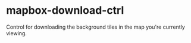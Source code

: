 # mapbox-download-ctrl
Control for downloading the background tiles in the map you're currently viewing.
